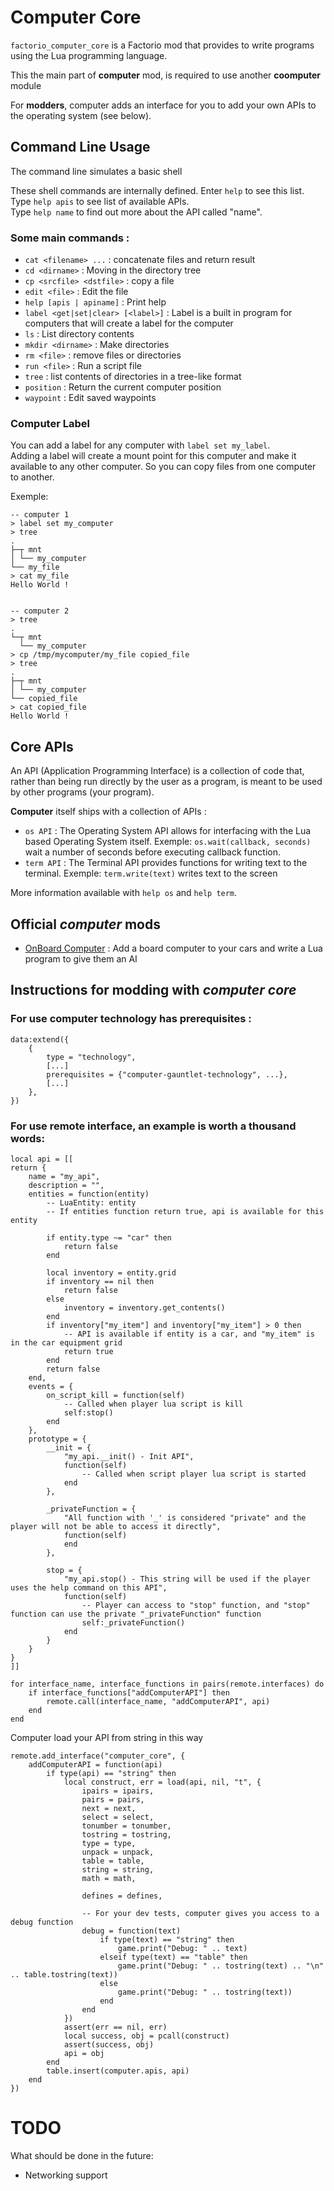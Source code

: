 Computer Core
=============

`factorio_computer_core` is a Factorio mod that provides to write programs using the Lua programming language.

This the main part of **computer** mod, is required to use another **coomputer** module

For **modders**, computer adds an interface for you to add your own APIs to the operating system (see below).

Command Line Usage
------------------
The command line simulates a basic shell

These shell commands are internally defined.
Enter `help` to see this list.\
Type `help apis` to see list of available APIs.\
Type `help name` to find out more about the API called "name".

### Some main commands :
- `cat <filename> ...` : concatenate files and return result
- `cd <dirname>` : Moving in the directory tree
- `cp <srcfile> <dstfile>` : copy a file
- `edit <file>` : Edit the file
- `help [apis | apiname]` : Print help
- `label <get|set|clear> [<label>]` : Label is a built in program for computers that will create a label for the computer
- `ls` : List directory contents
- `mkdir <dirname>` : Make directories
- `rm <file>` : remove files or directories
- `run <file>` : Run a script file
- `tree` : list contents of directories in a tree-like format
- `position` : Return the current computer position
- `waypoint` : Edit saved waypoints

### Computer Label
You can add a label for any computer with `label set my_label`.\
Adding a label will create a mount point for this computer and make it available to any other computer.
So you can copy files from one computer to another.

Exemple:
```
-- computer 1
> label set my_computer
> tree
.
├─┬ mnt
│ └── my_computer
└── my_file
> cat my_file
Hello World !


-- computer 2
> tree
.
└─┬ mnt
  └── my_computer
> cp /tmp/mycomputer/my_file copied_file
> tree
.
├─┬ mnt
│ └── my_computer
└── copied_file
> cat copied_file
Hello World !
```



Core APIs
---------
An API (Application Programming Interface) is a collection of code that, rather than being run directly by the user as a program, is meant to be used by other programs (your program).

**Computer** itself ships with a collection of APIs :

- `os API` : The Operating System API allows for interfacing with the Lua based Operating System itself.
Exemple: `os.wait(callback, seconds)` wait a number of seconds before executing callback function.
- `term API` : The Terminal API provides functions for writing text to the terminal. Exemple: `term.write(text)` writes text to the screen

More information available with `help os` and `help term`.

Official *computer* mods
------------------------

- [OnBoard Computer]() : Add a board computer to your cars and write a Lua program to give them an AI


Instructions for modding with *computer core*
---------------------------------------------
### For use **computer** technology has prerequisites :
```
data:extend({
    {
        type = "technology",
        [...]
        prerequisites = {"computer-gauntlet-technology", ...},
        [...]
    },
})
```

### For use remote interface, an example is worth a thousand words:
```
local api = [[
return {
    name = "my_api",
    description = "",
    entities = function(entity)
        -- LuaEntity: entity
        -- If entities function return true, api is available for this entity

        if entity.type ~= "car" then
            return false
        end

        local inventory = entity.grid
        if inventory == nil then
            return false
        else
            inventory = inventory.get_contents()
        end
        if inventory["my_item"] and inventory["my_item"] > 0 then
            -- API is available if entity is a car, and "my_item" is in the car equipment grid
            return true
        end
        return false
    end,
    events = {
        on_script_kill = function(self)
            -- Called when player lua script is kill
            self:stop()
        end
    },
    prototype = {
        __init = {
            "my_api.__init() - Init API",
            function(self)
                -- Called when script player lua script is started
            end
        },

        _privateFunction = {
            "All function with '_' is considered "private" and the player will not be able to access it directly",
            function(self)
            end
        },

        stop = {
            "my_api.stop() - This string will be used if the player uses the help command on this API",
            function(self)
                -- Player can access to "stop" function, and "stop" function can use the private "_privateFunction" function
                self:_privateFunction()
            end
        }
    }
}
]]

for interface_name, interface_functions in pairs(remote.interfaces) do
    if interface_functions["addComputerAPI"] then
        remote.call(interface_name, "addComputerAPI", api)
    end
end
```

Computer load your API from string in this way
```
remote.add_interface("computer_core", {
    addComputerAPI = function(api)
        if type(api) == "string" then
            local construct, err = load(api, nil, "t", {
                ipairs = ipairs,
                pairs = pairs,
                next = next,
                select = select,
                tonumber = tonumber,
                tostring = tostring,
                type = type,
                unpack = unpack,
                table = table,
                string = string,
                math = math,

                defines = defines,

                -- For your dev tests, computer gives you access to a debug function
                debug = function(text)
                    if type(text) == "string" then
                        game.print("Debug: " .. text)
                    elseif type(text) == "table" then
                        game.print("Debug: " .. tostring(text) .. "\n" .. table.tostring(text))
                    else
                        game.print("Debug: " .. tostring(text))
                    end
                end
            })
            assert(err == nil, err)
            local success, obj = pcall(construct)
            assert(success, obj)
            api = obj
        end
        table.insert(computer.apis, api)
    end
})
```

TODO
====
What should be done in the future:
- Networking support
